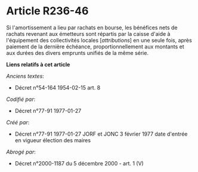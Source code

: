 # Article R236-46

Si l'amortissement a lieu par rachats en bourse, les bénéfices nets de rachats revenant aux émetteurs sont répartis par la
caisse d'aide à l'équipement des collectivités locales [*attributions*] en une seule fois, après paiement de la dernière
échéance, proportionnellement aux montants et aux durées des divers emprunts unifiés de la même série.

**Liens relatifs à cet article**

_Anciens textes_:

  - Décret n°54-164 1954-02-15 art. 8

_Codifié par_:

  - Décret n°77-91 1977-01-27

_Créé par_:

  - Décret n°77-91 1977-01-27 JORF et JONC 3 février 1977 date d'entrée en vigueur élection des maires

_Abrogé par_:

  - Décret n°2000-1187 du 5 décembre 2000 - art. 1 (V)
